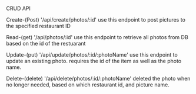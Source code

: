 CRUD API

Create-(Post)
'/api/create/photos/:id'
use this endpoint to post pictures to the specified restaurant ID

Read-(get)
'/api/photos/:id'
use this endpoint to retrieve all photos from DB based on the id of the restuarant

Update-(put)
'/api/update/photos/:id/:photoName'
use this endpoint to update an existing photo.
requires the id of the item as well as the photo name.

Delete-(delete)
'/api/delete/photos/:id/:photoName'
deleted the photo  when no longer needed, based on which restaurant id, and picture name.
